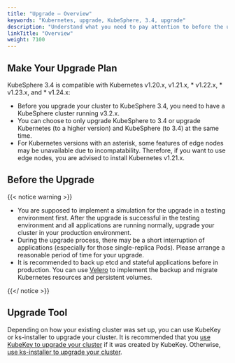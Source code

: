 ```yaml
---
title: "Upgrade — Overview"
keywords: "Kubernetes, upgrade, KubeSphere, 3.4, upgrade"
description: "Understand what you need to pay attention to before the upgrade, such as versions, and upgrade tools."
linkTitle: "Overview"
weight: 7100
---
```


## Make Your Upgrade Plan

KubeSphere 3.4 is compatible with Kubernetes v1.20.x, v1.21.x, * v1.22.x, * v1.23.x, and * v1.24.x:

- Before you upgrade your cluster to KubeSphere 3.4, you need to have a KubeSphere cluster running v3.2.x.
- You can choose to only upgrade KubeSphere to 3.4 or upgrade Kubernetes (to a higher version) and KubeSphere (to 3.4) at the same time.
- For Kubernetes versions with an asterisk, some features of edge nodes may be unavailable due to incompatability. Therefore, if you want to use edge nodes, you are advised to install Kubernetes v1.21.x.
## Before the Upgrade

{{< notice warning >}}

- You are supposed to implement a simulation for the upgrade in a testing environment first. After the upgrade is successful in the testing environment and all applications are running normally, upgrade your cluster in your production environment.
- During the upgrade process, there may be a short interruption of applications (especially for those single-replica Pods). Please arrange a reasonable period of time for your upgrade.
- It is recommended to back up etcd and stateful applications before in production. You can use [Velero](https://velero.io/) to implement the backup and migrate Kubernetes resources and persistent volumes.

{{</ notice >}}

## Upgrade Tool

Depending on how your existing cluster was set up, you can use KubeKey or ks-installer to upgrade your cluster. It is recommended that you [use KubeKey to upgrade your cluster](../upgrade-with-kubekey/) if it was created by KubeKey. Otherwise, [use ks-installer to upgrade your cluster](../upgrade-with-ks-installer/).
